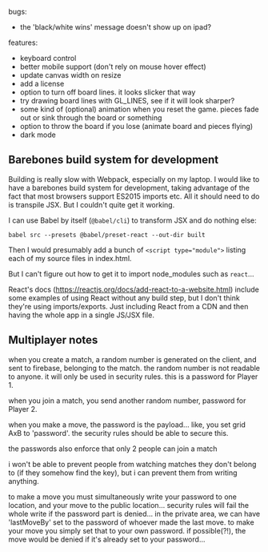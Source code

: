 bugs:
* the 'black/white wins' message doesn't show up on ipad?

features:
* keyboard control
* better mobile support (don't rely on mouse hover effect)
* update canvas width on resize
* add a license
* option to turn off board lines. it looks slicker that way
* try drawing board lines with GL_LINES, see if it will look sharper?
* some kind of (optional) animation when you reset the game. pieces fade out or sink through the board or something
* option to throw the board if you lose (animate board and pieces flying)
* dark mode

## Barebones build system for development
Building is really slow with Webpack, especially on my laptop. I would like to have a barebones build system for development, taking advantage of the fact that most browsers support ES2015 imports etc. All it should need to do is transpile JSX. But I couldn't quite get it working.

I can use Babel by itself (`@babel/cli`) to transform JSX and do nothing else:

`babel src --presets @babel/preset-react --out-dir built`

Then I would presumably add a bunch of `<script type="module">` listing each of my source files in index.html.

But I can't figure out how to get it to import node_modules such as `react`...

React's docs (https://reactjs.org/docs/add-react-to-a-website.html) include some examples of using React without any build step, but I don't think they're using imports/exports. Just including React from a CDN and then having the whole app in a single JS/JSX file.

## Multiplayer notes
when you create a match, a random number is generated on the client,
and sent to firebase, belonging to the match.
the random number is not readable to anyone. it will only be used in security rules.
this is a password for Player 1.

when you join a match, you send another random number, password for Player 2.

when you make a move, the password is the payload...
like, you set grid AxB to 'password'.
the security rules should be able to secure this.

the passwords also enforce that only 2 people can join a match

i won't be able to prevent people from watching matches they don't belong to
(if they somehow find the key), but i can prevent them from writing anything.


to make a move
you must simultaneously write your password to one location, and your
move to the public location...
security rules will fail the whole write if the password part is denied...
in the private area, we can have 'lastMoveBy' set to the password
of whoever made the last move.
to make your move you simply set that to your own password.
if possible(?!), the move would be denied if it's already set to your password...
